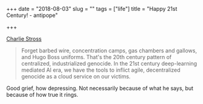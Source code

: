 +++
date = "2018-08-03"
slug = ""
tags = ["life"]
title = "Happy 21st Century! - antipope"

+++

[Charlie Stross](http://www.antipope.org/charlie/blog-static/2018/05/happy-21st-century.html)

> Forget barbed wire, concentration camps, gas chambers and gallows, and Hugo Boss uniforms. That's the 20th century pattern of centralized, industrialized genocide. In the 21st century deep-learning mediated AI era, we have the tools to inflict agile, decentralized genocide as a cloud service on our victims.

Good grief, how depressing. Not necessarily because of what he says, but because of how true it rings.
